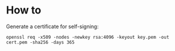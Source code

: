 # How to

Generate a certificate for self-signing:

    openssl req -x509 -nodes -newkey rsa:4096 -keyout key.pem -out cert.pem -sha256 -days 365

